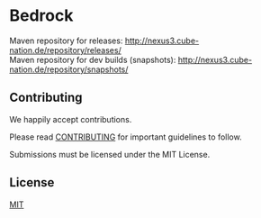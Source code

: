 # Bedrock

Maven repository for releases: http://nexus3.cube-nation.de/repository/releases/  
Maven repository for dev builds (snapshots): http://nexus3.cube-nation.de/repository/snapshots/  

Contributing
------------

We happily accept contributions.

Please read [CONTRIBUTING](CONTRIBUTING) for important guidelines to follow.

Submissions must be licensed under the MIT License.

License
------------
[MIT](LICENSE)
